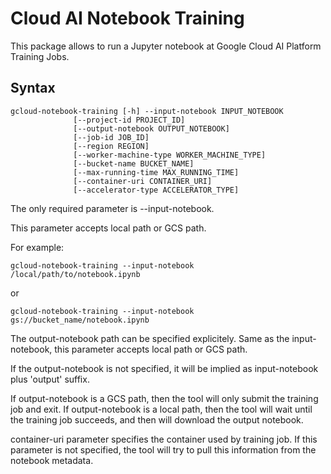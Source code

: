 # Cloud AI Notebook Training

This package allows to run a Jupyter notebook at Google Cloud AI Platform Training Jobs.

## Syntax

```
gcloud-notebook-training [-h] --input-notebook INPUT_NOTEBOOK
              [--project-id PROJECT_ID]
              [--output-notebook OUTPUT_NOTEBOOK]
              [--job-id JOB_ID]
              [--region REGION]
              [--worker-machine-type WORKER_MACHINE_TYPE]
              [--bucket-name BUCKET_NAME]
              [--max-running-time MAX_RUNNING_TIME]
              [--container-uri CONTAINER_URI]
              [--accelerator-type ACCELERATOR_TYPE]
```

The only required parameter is --input-notebook.

This parameter accepts local path or GCS path.

For example:
```
gcloud-notebook-training --input-notebook /local/path/to/notebook.ipynb
```

or
```
gcloud-notebook-training --input-notebook gs://bucket_name/notebook.ipynb
```

The output-notebook path can be specified explicitely.
Same as the input-notebook, this parameter accepts local path or GCS path.

If the output-notebook is not specified, it will be implied as input-notebook plus 'output' suffix.

If output-notebook is a GCS path, then the tool will only submit the training job and exit.
If output-notebook is a local path, then the tool will wait until the training job succeeds, and then will download the output notebook.

container-uri parameter specifies the container used by training job.
If this parameter is not specified, the tool will try to pull this information from the notebook metadata.
